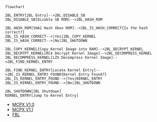 ```mermaid
flowchart

2BL_ENTRY[2BL Entry]-->2BL_DISABLE_SB
2BL_DISABLE_SB[Disable SB ROM]-->2BL_HASH_ROM

2BL_HASH_ROM[SHA1 Hash Xbox ROM]-->2BL_IS_HASH_CORRECT{Is the hash correct?}
2BL_IS_HASH_CORRECT-->|Yes|2BL_COPY_KERNEL
2BL_IS_HASH_CORRECT-->|No|2BL_SHUTDOWN

2BL_COPY_KERNEL[Copy Kernel Image into RAM]-->2BL_DECRYPT_KERNEL
2BL_DECRYPT_KERNEL[RC4 Decrypt Kernel Image]-->2BL_DECOMPRESS_KERNEL
2BL_DECOMPRESS_KERNEL[LZX Decompress Kernel Image]-->2BL_FIND_KERNEL_ENTRY

2BL_FIND_KERNEL_ENTRY[Locate Kernel Entry]-->2BL_IS_KERNEL_ENTRY_FOUND{Kernel Entry Found?}
2BL_IS_KERNEL_ENTRY_FOUND-->|Yes|KERNEL_ENTRY
2BL_IS_KERNEL_ENTRY_FOUND-->|No|2BL_SHUTDOWN

2BL_SHUTDOWN[2BL Shutdown]
KERNEL_ENTRY[Jump to Kernel Entry]

```

- [MCPX V1.0](boot_state_diagram_mcpx_rev0.md)
- [MCPX V1.1](boot_state_diagram_mcpx_rev1.md)
- [FBL](boot_state_diagram_fbl.md)

